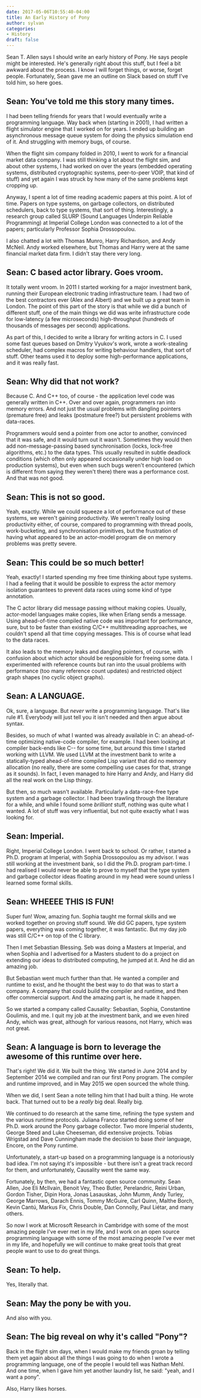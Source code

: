 ```yaml
---
date: 2017-05-06T10:55:40-04:00
title: An Early History of Pony
author: sylvan
categories:
- History
draft: false
---
```

Sean T. Allen says I should write an early history of Pony. He says people might be interested. He's generally right about this stuff, but I feel a bit awkward about the process. I know I will forget things, or worse, forget people. Fortunately, Sean gave me an outline on Slack based on stuff I've told him, so here goes.

## Sean: You’ve told me this story many times.

I had been telling friends for years that I would eventually write a programming language. Way back when (starting in 2001), I had written a flight simulator engine that I worked on for years. I ended up building an asynchronous message queue system for doing the physics simulation end of it. And struggling with memory bugs, of course.

When the flight sim company folded in 2010, I went to work for a financial market data company. I was still thinking a lot about the flight sim, and about other systems, I had worked on over the years (embedded operating systems, distributed cryptographic systems, peer-to-peer VOIP, that kind of stuff) and yet again I was struck by how many of the same problems kept cropping up.

Anyway, I spent a lot of time reading academic papers at this point. A lot of time. Papers on type systems, on garbage collectors, on distributed schedulers, back to type systems, that sort of thing. Interestingly, a research group called SLURP (Sound Languages Underpin Reliable Programming) at Imperial College London was connected to a lot of the papers; particularly Professor Sophia Drossopoulou.

I also chatted a lot with Thomas Munro, Harry Richardson, and Andy McNeil. Andy worked elsewhere, but Thomas and Harry were at the same financial market data firm. I didn't stay there very long.

## Sean: C based actor library. Goes vroom.

It totally went vroom. In 2011 I started working for a major investment bank, running their European electronic trading infrastructure team. I had two of the best contractors ever (Alex and Albert) and we built up a great team in London. The point of this part of the story is that while we did a bunch of different stuff, one of the main things we did was write infrastructure code for low-latency (a few microseconds) high-throughput (hundreds of thousands of messages per second) applications.

As part of this, I decided to write a library for writing actors in C. I used some fast queues based on Dmitry Vyukov's work, wrote a work-stealing scheduler, had complex macros for writing behaviour handlers, that sort of stuff. Other teams used it to deploy some high-performance applications, and it was really fast.

## Sean: Why did that not work?

Because C. And C++ too, of course - the application level code was generally written in C++. Over and over again, programmers ran into memory errors. And not just the usual problems with dangling pointers (premature free) and leaks (postmature free?) but persistent problems with data-races.

Programmers would send a pointer from one actor to another, convinced that it was safe, and it would turn out it wasn't. Sometimes they would then add non-message-passing based synchronisation (locks, lock-free algorithms, etc.) to the data types. This usually resulted in subtle deadlock conditions (which often only appeared occasionally under high load on production systems), but even when such bugs weren't encountered (which is different from saying they weren't there) there was a performance cost. And that was not good.

## Sean: This is not so good.

Yeah, exactly. While we could squeeze a lot of performance out of these systems, we weren't gaining productivity. We weren't really losing productivity either, of course, compared to programming with thread pools, work-bucketing, and synchronisation primitives, but the frustration of having what appeared to be an actor-model program die on memory problems was pretty severe.

## Sean: This could be so much better!

Yeah, exactly! I started spending my free time thinking about type systems. I had a feeling that it would be possible to express the actor memory isolation guarantees to prevent data races using some kind of type annotation.

The C actor library did message passing without making copies. Usually, actor-model languages make copies, like when Erlang sends a message. Using ahead-of-time compiled native code was important for performance, sure, but to be faster than existing C/C++ multithreading approaches, we couldn't spend all that time copying messages. This is of course what lead to the data races.

It also leads to the memory leaks and dangling pointers, of course, with confusion about which actor should be responsible for freeing some data. I experimented with reference counts but ran into the usual problems with performance (too many reference count updates) and restricted object graph shapes (no cyclic object graphs).

## Sean: A LANGUAGE.

Ok, sure, a language. But _never_ write a programming language. That's like rule #1. Everybody will just tell you it isn't needed and then argue about syntax.

Besides, so much of what I wanted was already available in C: an ahead-of-time optimizing native-code compiler, for example. I had been looking at compiler back-ends like C-- for some time, but around this time I started working with LLVM. We used LLVM at the investment bank to write a statically-typed ahead-of-time compiled Lisp variant that did no memory allocation (no really, there are some compelling use cases for that, strange as it sounds). In fact, I even managed to hire Harry and Andy, and Harry did all the real work on the Lisp thingy.

But then, so much wasn't available. Particularly a data-race-free type system and a garbage collector. I had been trawling through the literature for a while, and while I found some _brilliant_ stuff, nothing was quite what I wanted. A lot of stuff was very influential, but not quite exactly what I was looking for.

## Sean: Imperial.

Right, Imperial College London. I went back to school. Or rather, I started a Ph.D. program at Imperial, with Sophia Drossopoulou as my advisor. I was still working at the investment bank, so I did the Ph.D. program part-time. I had realised I would never be able to prove to myself that the type system and garbage collector ideas floating around in my head were sound unless I learned some formal skills.

## Sean: WHEEEE THIS IS FUN!

Super fun! Wow, amazing fun. Sophia taught me formal skills and we worked together on proving stuff sound. We did GC papers, type system papers, everything was coming together, it was fantastic. But my day job was still C/C++ on top of the C library.

Then I met Sebastian Blessing. Seb was doing a Masters at Imperial, and when Sophia and I advertised for a Masters student to do a project on extending our ideas to distributed computing, he jumped at it. And he did an amazing job.

But Sebastian went much further than that. He wanted a compiler and runtime to exist, and he thought the best way to do that was to start a company. A company that could build the compiler and runtime, and then offer commercial support. And the amazing part is, he made it happen.

So we started a company called Causality: Sebastian, Sophia, Constantine Goulimis, and me. I quit my job at the investment bank, and we even hired Andy, which was great, although for various reasons, not Harry, which was not great.

## Sean: A language is born to leverage the awesome of this runtime over here.

That's right! We did it. We built the thing. We started in June 2014 and by September 2014 we compiled and ran our first Pony program. The compiler and runtime improved, and in May 2015 we open sourced the whole thing.

When we did, I sent Sean a note telling him that I had built a thing. He wrote back. That turned out to be a _really_ big deal. Really big.

We continued to do research at the same time, refining the type system and the various runtime protocols. Juliana Franco started doing some of her Ph.D. work around the Pony garbage collector. Two more Imperial students, George Steed and Luke Cheeseman, did extensive projects. Tobias Wrigstad and Dave Cunningham made the decision to base _their_ language, Encore, on the Pony runtime.

Unfortunately, a start-up based on a programming language is a notoriously bad idea. I'm not saying it's impossible - but there isn't a great track record for them, and unfortunately, Causality went the same way.

Fortunately, by then, we had a fantastic open source community. Sean Allen, Joe Eli McIlvain, Benoit Vey, Theo Butler, Perelandric, Reini Urban, Gordon Tisher, Dipin Hora, Jonas Lasauskas, John Mumm, Andy Turley, George Marrows, Darach Ennis, Tommy McGuire, Carl Quinn, Malthe Borch, Kevin Cantú, Markus Fix, Chris Double, Dan Connolly, Paul Liétar, and many others.

So now I work at Microsoft Research in Cambridge with some of the most amazing people I've ever met in my life, and I work on an open source programming language with some of the most amazing people I've ever met in my life, and hopefully we will continue to make great tools that great people want to use to do great things.

## Sean: To help.

Yes, literally that.

## Sean: May the pony be with you.

And also with you.

## Sean: The big reveal on why it's called "Pony"?

Back in the flight sim days, when I would make my friends groan by telling them yet again about all the things I was going to do when I wrote a programming language, one of the people I would tell was Nathan Mehl. And one time, when I gave him yet another laundry list, he said: "yeah, and I want a pony".

Also, Harry likes horses.

